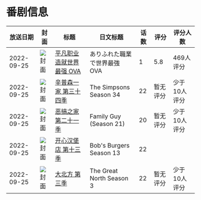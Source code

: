 # 番剧信息

|放送日期|封面|标题|日文标题|话数|评分|评分人数|
|---|---|---|---|---|---|---|
|2022-09-25|![封面](https://lain.bgm.tv/pic/cover/c/8f/a6/376349_q63Lu.jpg)|[平凡职业造就世界最强 OVA](https://bangumi.tv/subject/376349)|ありふれた職業で世界最強 OVA|1|5.8|469人评分|
|2022-09-25|![封面](https://lain.bgm.tv/pic/cover/c/c4/23/430656_zEEGX.jpg)|[辛普森一家 第三十四季](https://bangumi.tv/subject/430656)|The Simpsons Season 34|22|暂无评分|少于10人评分|
|2022-09-25|![封面](https://lain.bgm.tv/pic/cover/c/b8/30/430663_zI92e.jpg)|[恶搞之家 第二十一季](https://bangumi.tv/subject/430663)|Family Guy (Season 21)|20|暂无评分|少于10人评分|
|2022-09-25|![封面](https://lain.bgm.tv/pic/cover/c/41/bb/439027_KJ6V6.jpg)|[开心汉堡店 第十三季](https://bangumi.tv/subject/439027)|Bob's Burgers Season 13|22|||
|2022-09-25|![封面](https://lain.bgm.tv/pic/cover/c/d1/13/444465_79b6b.jpg)|[大北方 第三季](https://bangumi.tv/subject/444465)|The Great North Season 3|22|暂无评分|少于10人评分|
